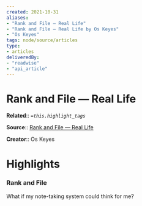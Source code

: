 ```yaml
---
created: 2021-10-31
aliases:
- "Rank and File — Real Life"
- "Rank and File — Real Life by Os Keyes"
- "Os Keyes"
tags: node/source/articles
type: 
- articles
deliveredBy: 
- "readwise"
- "api_article"
---
```

# Rank and File — Real Life

**Related**:: 
*`=this.highlight_tags`*

**Source**:: [Rank and File — Real Life](https://reallifemag.com/rank-and-file)

**Creator**:: Os Keyes

# Highlights
### Rank and File

What if my note-taking system could think for me?
